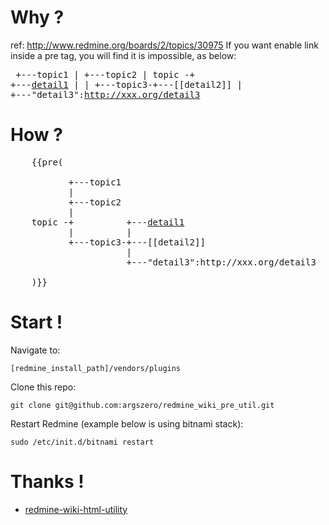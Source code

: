 # Why ? 

ref: http://www.redmine.org/boards/2/topics/30975
If you want enable link inside a pre tag, you will find it is impossible, as below:
	<pre>
	       +---topic1
	       |
	       +---topic2
	       |
	topic -+          +---<a href="detail1">detail1</a>
	       |          |
	       +---topic3-+---[[detail2]]
	                  |
	                  +---"detail3":http://xxx.org/detail3
	</pre>

# How ? 

<pre>
	{{pre(
	<notextile>
	       +---topic1
	       |
	       +---topic2
	       |
	topic -+          +---<a href="detail1">detail1</a>
	       |          |
	       +---topic3-+---[[detail2]]
	                  |
	                  +---"detail3":http://xxx.org/detail3
	</notextile>
	)}}
</pre>

# Start !

Navigate to:

    [redmine_install_path]/vendors/plugins
Clone this repo:

    git clone git@github.com:argszero/redmine_wiki_pre_util.git
Restart Redmine (example below is using bitnami stack): 

    sudo /etc/init.d/bitnami restart

# Thanks !

* [redmine-wiki-html-utility](http://www.arlocarreon.com/blog/redmine/redmine-wiki-html-utility/)

